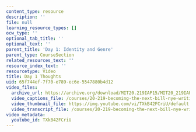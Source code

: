 ```yaml
---
content_type: resource
description: ''
file: null
learning_resource_types: []
ocw_type: ''
optional_tab_title: ''
optional_text: ''
parent_title: 'Day 1: Identity and Genre'
parent_type: CourseSection
related_resources_text: ''
resource_index_text: ''
resourcetype: Video
title: Day 1 Thoughts
uid: 65f744ef-7f70-e789-ec6e-5547880b4d12
video_files:
  archive_url: https://archive.org/download/MIT20.219IAP15/MIT20_219IAP15_EC_D01_Pitch_Example_360p.mp4
  video_captions_file: /courses/20-219-becoming-the-next-bill-nye-writing-and-hosting-the-educational-show-january-iap-2015/18610ddb28905f53a60a86b784d67b53_TXkB42FCriU.vtt
  video_thumbnail_file: https://img.youtube.com/vi/TXkB42FCriU/default.jpg
  video_transcript_file: /courses/20-219-becoming-the-next-bill-nye-writing-and-hosting-the-educational-show-january-iap-2015/36b13ca8a7b674f4d3ab5a01bcd73487_TXkB42FCriU.pdf
video_metadata:
  youtube_id: TXkB42FCriU
---
```

